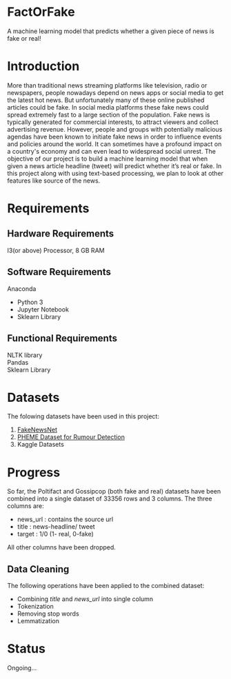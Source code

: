 # FactOrFake
A machine learning model that predicts whether a given piece of news is fake or real!


# Introduction
More than traditional news streaming platforms like television, radio or newspapers, people
nowadays depend on news apps or social media to get the latest hot news. But unfortunately
many of these online published articles could be fake. In social media platforms these fake
news could spread extremely fast to a large section of the population. Fake news is typically
generated for commercial interests, to attract viewers and collect advertising revenue. However,
people and groups with potentially malicious agendas have been known to initiate fake news in
order to influence events and policies around the world. It can sometimes have a profound
impact on a country's economy and can even lead to widespread social unrest. The objective of
our project is to build a machine learning model that when given a news article headline (tweet)
will predict whether it’s real or fake. In this project along with using text-based processing, we
plan to look at other features like source of the news.


# Requirements
## Hardware Requirements

I3(or above) Processor, 8 GB RAM

## Software Requirements

Anaconda
 * Python 3
 * Jupyter Notebook
 * Sklearn Library

## Functional Requirements

NLTK library  
Pandas    
Sklearn Library


# Datasets
The folowing datasets have been used in this project:
1. [FakeNewsNet](https://github.com/nishitpatel01/Fake_News_Detection.git)
2. [PHEME Dataset for Rumour Detection](https://figshare.com/articles/dataset/PHEME_dataset_for_Rumour_Detection_and_Veracity_Classification/63920787)
3. Kaggle Datasets


# Progress

So far, the Poltifact and Gossipcop (both fake and real) datasets have been combined into a single dataset of 33356 rows and 3 columns. The three columns are:  
* news_url : contains the source url
* title : news-headline/ tweet
* target : 1/0 (1- real, 0-fake)

All other columns have been dropped.  

## Data Cleaning
The following operations have been applied to the combined dataset:
* Combining _title_ and *news_url* into single column
* Tokenization
* Removing stop words
* Lemmatization

# Status
Ongoing... 
